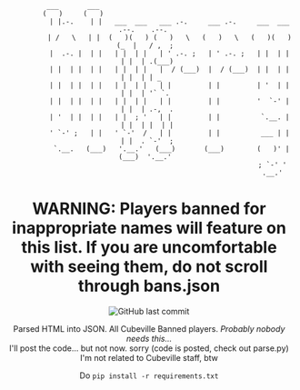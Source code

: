 <div align="center">


              ___       ___                                                                
             (   )     (   )                                                               
              | |.-.    | |   ___  ___   ___ .-.     ___ .-.     ___  ___   .--.    .--.   
              | /   \   | |  (   )(   ) (   )   \   (   )   \   (   )(   ) (_  |   / ,  ;  
              |  .-. |  | |   | |  | |   | ' .-. ;   | ' .-. ;   | |  | |    | |  | .(___) 
              | |  | |  | |   | |  | |   |  / (___)  |  / (___)  | |  | |    | |  | | _    
              | |  | |  | |   | |  | |   | |         | |         | '  | |    | |  | '` `.  
              | |  | |  | |   | |  | |   | |         | |         '  `-' |    | |  | .-,  . 
              | '  | |  | |   | |  ; '   | |         | |          `.__. |    | |  | |  | | 
              ' `-' ;   | |   ' `-'  /   | |         | |          ___ | |    | |  . `-'  ; 
               `.__.   (___)   '.__.'   (___)       (___)        (   )' |   (___)  '.__.'  
                                                                  ; `-' '                  
                                                                   .__.'                   

  
# WARNING: Players banned for inappropriate names will feature on this list. If you are uncomfortable with seeing them, do not scroll through bans.json

![GitHub last commit](https://img.shields.io/github/last-commit/blurry16/cv-bans?path=bans.json&label=bans.json%20updated)

Parsed HTML into JSON. All Cubeville Banned players. _Probably nobody needs this..._  
I'll post the code... but not now. sorry (code is posted, check out parse.py)  
I'm not related to Cubeville staff, btw  

Do `pip install -r requirements.txt` 

</div>
